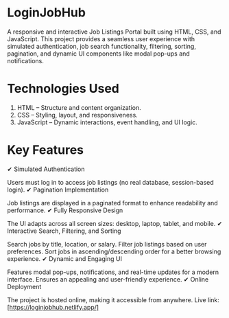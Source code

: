 # LoginJobHub
A responsive and interactive Job Listings Portal built using HTML, CSS, and JavaScript. This project provides a seamless user experience with simulated authentication, job search functionality, filtering, sorting, pagination, and dynamic UI components like modal pop-ups and notifications.
# Technologies Used
1. HTML – Structure and content organization.
2. CSS – Styling, layout, and responsiveness.
3. JavaScript – Dynamic interactions, event handling, and UI logic.
# Key Features
✔ Simulated Authentication

Users must log in to access job listings (no real database, session-based login).
✔ Pagination Implementation

Job listings are displayed in a paginated format to enhance readability and performance.
✔ Fully Responsive Design

The UI adapts across all screen sizes: desktop, laptop, tablet, and mobile.
✔ Interactive Search, Filtering, and Sorting

Search jobs by title, location, or salary.
Filter job listings based on user preferences.
Sort jobs in ascending/descending order for a better browsing experience.
✔ Dynamic and Engaging UI

Features modal pop-ups, notifications, and real-time updates for a modern interface.
Ensures an appealing and user-friendly experience.
✔ Online Deployment

The project is hosted online, making it accessible from anywhere.
Live link: [https://loginjobhub.netlify.app/]
